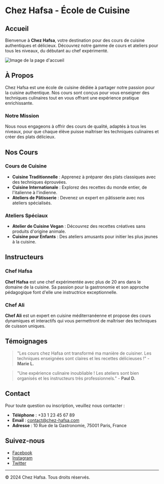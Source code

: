 # Chez Hafsa - École de Cuisine

## Accueil

Bienvenue à **Chez Hafsa**, votre destination pour des cours de cuisine authentiques et délicieux. Découvrez notre gamme de cours et ateliers pour tous les niveaux, du débutant au chef expérimenté.

![Image de la page d'accueil](URL_DE_L_IMAGE_D_ACCEUIL)

## À Propos

Chez Hafsa est une école de cuisine dédiée à partager notre passion pour la cuisine authentique. Nos cours sont conçus pour vous enseigner des techniques culinaires tout en vous offrant une expérience pratique enrichissante.

### Notre Mission

Nous nous engageons à offrir des cours de qualité, adaptés à tous les niveaux, pour que chaque élève puisse maîtriser les techniques culinaires et créer des plats délicieux.

## Nos Cours

### Cours de Cuisine

- **Cuisine Traditionnelle** : Apprenez à préparer des plats classiques avec des techniques éprouvées.
- **Cuisine Internationale** : Explorez des recettes du monde entier, de l'italienne à l'indienne.
- **Ateliers de Pâtisserie** : Devenez un expert en pâtisserie avec nos ateliers spécialisés.

### Ateliers Spéciaux

- **Atelier de Cuisine Vegan** : Découvrez des recettes créatives sans produits d'origine animale.
- **Cuisine pour Enfants** : Des ateliers amusants pour initier les plus jeunes à la cuisine.

## Instructeurs

### Chef Hafsa

**Chef Hafsa** est une chef expérimentée avec plus de 20 ans dans le domaine de la cuisine. Sa passion pour la gastronomie et son approche pédagogique font d'elle une instructrice exceptionnelle.

### Chef Ali

**Chef Ali** est un expert en cuisine méditerranéenne et propose des cours dynamiques et interactifs qui vous permettront de maîtriser des techniques de cuisson uniques.

## Témoignages

> "Les cours chez Hafsa ont transformé ma manière de cuisiner. Les techniques enseignées sont claires et les recettes délicieuses !" - **Marie L.**

> "Une expérience culinaire inoubliable ! Les ateliers sont bien organisés et les instructeurs très professionnels." - **Paul D.**

## Contact

Pour toute question ou inscription, veuillez nous contacter :

- **Téléphone** : +33 1 23 45 67 89
- **Email** : [contact@chez-hafsa.com](mailto:contact@chez-hafsa.com)
- **Adresse** : 10 Rue de la Gastronomie, 75001 Paris, France

## Suivez-nous

- [Facebook](http://facebook.com/chezhafsa)
- [Instagram](http://instagram.com/chezhafsa)
- [Twitter](http://twitter.com/chezhafsa)

---

© 2024 Chez Hafsa. Tous droits réservés.

